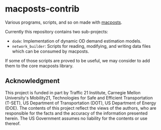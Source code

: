 # macposts-contrib

Various programs, scripts, and so on made with [macposts].

[macposts]: https://github.com/maccmu/macposts

Currently this repository contains two sub-projects:

- `dode`: Implementation of dynamic OD demand estimation models.
- `network_builder`: Scripts for reading, modifying, and writing data files
  which can be consumed by macposts.

If some of those scripts are proved to be useful, we may consider to add them to
the core macposts library.

## Acknowledgment

This project is funded in part by Traffic 21 Institute, Carnegie Mellon
University's Mobility21, Technologies for Safe and Efficient Transportation
(T-SET), US Department of Transportation (DOT), US Department of Energy (DOE).
The contents of this project reflect the views of the authors, who are
responsible for the facts and the accuracy of the information presented herein.
The US Government assumes no liability for the contents or use thereof.
